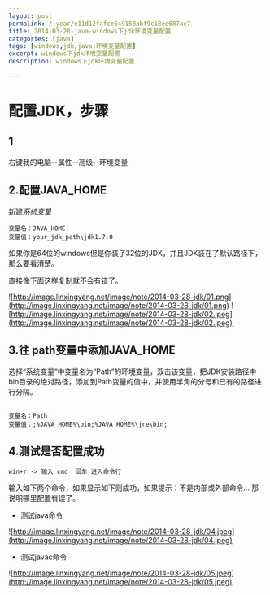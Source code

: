 ```yaml
---
layout: post
permalink: /:year/e11d12fafce649158abf9c18ee687ac7
title: 2014-03-28-java-windows下jdk环境变量配置
categories: [java]
tags: [windows,jdk,java,环境变量配置]
excerpt: windows下jdk环境变量配置
description: windows下jdk环境变量配置

---
```



# 配置JDK，步骤 #

## 1 ##

右键我的电脑--属性--高级--环境变量

## 2.配置JAVA_HOME ##

新建*系统变量*

```
变量名：JAVA_HOME      
变量值：your_jdk_path\jdk1.7.0  
```

如果你是64位的windows但是你装了32位的JDK，并且JDK装在了默认路径下，那么要看清楚。

直接像下面这样复制就不会有错了。

![http://image.linxingyang.net/image/note/2014-03-28-jdk/01.png](http://image.linxingyang.net/image/note/2014-03-28-jdk/01.png)
![http://image.linxingyang.net/image/note/2014-03-28-jdk/02.jpeg](http://image.linxingyang.net/image/note/2014-03-28-jdk/02.jpeg)

## 3.往 path变量中添加JAVA_HOME ##

选择“系统变量”中变量名为“Path”的环境变量，双击该变量，把JDK安装路径中bin目录的绝对路径，添加到Path变量的值中，并使用半角的分号和已有的路径进行分隔。

```

变量名：Path
变量值：;%JAVA_HOME%\bin;%JAVA_HOME%\jre\bin;

```

## 4.测试是否配置成功 ##

`win+r -> 输入 cmd  回车 进入命令行`

输入如下两个命令，如果显示如下则成功，如果提示：不是内部或外部命令... 那说明哪里配置有误了。

* 测试java命令

![http://image.linxingyang.net/image/note/2014-03-28-jdk/04.jpeg](http://image.linxingyang.net/image/note/2014-03-28-jdk/04.jpeg)

* 测试javac命令

![http://image.linxingyang.net/image/note/2014-03-28-jdk/05.jpeg](http://image.linxingyang.net/image/note/2014-03-28-jdk/05.jpeg)

